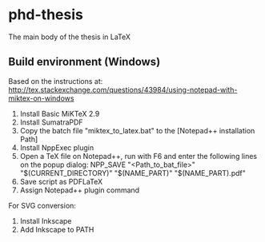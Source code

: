 # phd-thesis
The main body of the thesis in LaTeX

## Build environment (Windows)

Based on the instructions at:
http://tex.stackexchange.com/questions/43984/using-notepad-with-miktex-on-windows

1. Install Basic MiKTeX 2.9
2. Install SumatraPDF
3. Copy the batch file "miktex_to_latex.bat" to the [Notepad++ installation Path]
4. Install NppExec plugin
5. Open a TeX file on Notepad++, run with F6 and enter the following lines on the popup dialog:
NPP_SAVE
"<Path_to_bat_file>" "$(CURRENT_DIRECTORY)" "$(NAME_PART)" "$(NAME_PART).pdf"
6. Save script as PDFLaTeX
7. Assign Notepad++ plugin command

For SVG conversion:

1. Install Inkscape
2. Add Inkscape to PATH